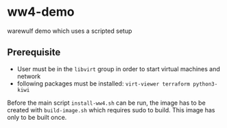 # ww4-demo
warewulf demo which uses a scripted setup

## Prerequisite

* User must be in the `libvirt` group in order to start virtual machines and network
* following packages must be installed: `virt-viewer terraform python3-kiwi`

Before the main script `install-ww4.sh` can be run, the image has to be created
with `build-image.sh` which requires sudo to build. This image has only to be built
once.
